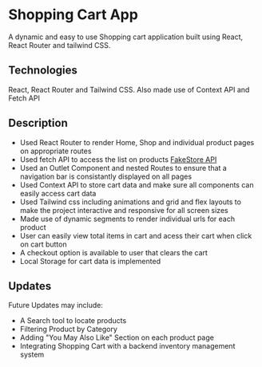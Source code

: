 # Shopping Cart App
A dynamic and easy to use Shopping cart application built using React, React Router and tailwind CSS. 

## Technologies
React, React Router and Tailwind CSS. Also made use of Context API and Fetch API

## Description
- Used React Router to render Home, Shop and individual product pages on appropriate routes
- Used fetch API to access the list on products <a href="https://fakestoreapi.com/">FakeStore API</a>
- Used an Outlet Component and nested Routes to ensure that a navigation bar is consistantly displayed on all pages
- Used Context API to store cart data and make sure all components can easily access cart data
- Used Tailwind css including animations and grid and flex layouts to make the project interactive and responsive for all screen sizes
- Made use of dynamic segments to render individual urls for each product
- User can easily view total items in cart and acess their cart when click on cart button
- A checkout option is available to user that clears the cart
- Local Storage for cart data is implemented
  
## Updates
  Future Updates may include:
- A Search tool to locate products
- Filtering Product by Category
- Adding "You May Also Like" Section on each product page
- Integrating Shopping Cart with a backend inventory management system
